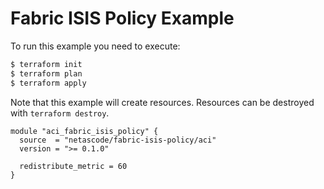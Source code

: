 <!-- BEGIN_TF_DOCS -->
# Fabric ISIS Policy Example

To run this example you need to execute:

```bash
$ terraform init
$ terraform plan
$ terraform apply
```

Note that this example will create resources. Resources can be destroyed with `terraform destroy`.

```hcl
module "aci_fabric_isis_policy" {
  source  = "netascode/fabric-isis-policy/aci"
  version = ">= 0.1.0"

  redistribute_metric = 60
}
```
<!-- END_TF_DOCS -->